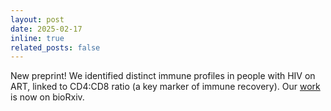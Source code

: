```yaml
---
layout: post
date: 2025-02-17
inline: true
related_posts: false
---
```


New preprint! We identified distinct immune profiles in people with HIV on ART, linked to CD4:CD8 ratio (a key marker of immune recovery). Our [work](https://www.biorxiv.org/content/10.1101/2025.02.14.638232v1) is now on bioRxiv.
